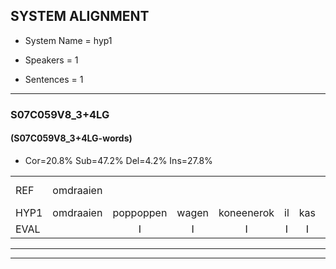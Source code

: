 
## SYSTEM ALIGNMENT

- System Name = hyp1

- Speakers = 1

- Sentences = 1

---

### S07C059V8_3+4LG

#### (S07C059V8_3+4LG-words)

- Cor=20.8%	Sub=47.2%	Del=4.2%	Ins=27.8%

|  |  |  |  |  |  |  |  |  |  |  |  |  |  |  |  |  |  |  |  |  |  |  |  |  |  |  |  |  |  |  |  |  |  |  |  |  |  |  |  |  |  |  |  |  |  |  |  |  |  |  |  |  |  |  |  |  |  |  |  |  |  |  |  |  |  |  |  |  |  |  |  |  |
|:--- |:---:|:---:|:---:|:---:|:---:|:---:|:---:|:---:|:---:|:---:|:---:|:---:|:---:|:---:|:---:|:---:|:---:|:---:|:---:|:---:|:---:|:---:|:---:|:---:|:---:|:---:|:---:|:---:|:---:|:---:|:---:|:---:|:---:|:---:|:---:|:---:|:---:|:---:|:---:|:---:|:---:|:---:|:---:|:---:|:---:|:---:|:---:|:---:|:---:|:---:|:---:|:---:|:---:|:---:|:---:|:---:|:---:|:---:|:---:|:---:|:---:|:---:|:---:|:---:|:---:|:---:|:---:|:---:|:---:|:---:|:---:|:---:|
| REF | omdraaien |  |  |  |  |  |  |  | poppenwagen | poppenwagen | konijnenhok | elastiekje | * | elastiekje | ruziemaken*(muziekmaken) | teddybeer*(hobby) | * | dierentuin | paddenstoelen | verstoppertje | fototoestel |  | toiletpapier | vrachtwagen | * | buurmannen | vogelkooi | olifant | schommelen | iedereen | schoenenwinkel*(schoenwinkel) | knutselen | ophangen | verjaardag |  |  |  |  | sprookjesboek | tandenborstel | lucifer | slaapkamer |  | slaapkamer | achterdeur | ziekenhuis | *t | ziekenhuis |  | nieuwsgierig*(nieuwelingen) | *(nieuweling) | afblijven | kabouter |  |  |  |  |  | washandje*(washanden) | washandje | sneeuwwitje | goeiendag | vakantie |  | limonade | autorijden | * | eindelijk | familie | chocolade | chocolade | *s |
| HYP1 | omdraaien | poppoppen | wagen | koneenerok | il | kas | elastiek | juja | moet | ziek | maken | hobe | ber | dieren | ten | pades | toulen | fluhs | topbordhe | isen | fototoestel | tal | papier | verwacht | ten | buurmannen | vogelkooi | olifant | schoelen | iedereen | schoenwinkel | nutsullen | ophangen | verjaardag | sprookjes | boek | dan | en | borttal | lufsiffer | slaapzak | slaapkamer | achtder | deur | i't | ziekenhuis |  | ziekenhuis | nieuw | weling | nieuweling | afblijven | kabouter | was | dan | den | was | hangtj? | sneeuw | wietje | goeien | dag | vakantie | lymmonade | autore | de | i | endelak | familie |  |  | chocolada |
| EVAL |  | I | I | I | I | I | I | I | S | S | S | S | S | S | S | S | S | S | S | S |  | I | S | S | S |  |  |  | S |  | S | S |  |  | I | I | I | I | S | S | S |  | I | S | S |  | D |  | I | S | S |  |  | I | I | I | I | I | S | S | S | S |  | I | S | S | S | S |  | D | D | S |
---

---
